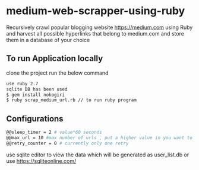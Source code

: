 # medium-web-scrapper-using-ruby
Recursively crawl popular blogging website
https://medium.com using Ruby and harvest all 
possible hyperlinks that belong to medium.com and store them in a database of your choice

## To run Application locally

clone the project run the below command

```bash
use ruby 2.7
sqlite DB has been used
$ gem install nokogiri
$ ruby scrap_medium_url.rb // to run ruby program
```

## Configurations
```bash
@@sleep_timer = 2 # value*60 seconds
@@max_url = 10 #max number of urls , put a higher value in you want to scrap more
@@retry_counter = 0 # currently only one retry
```

use sqlite editor to view the data which will be generated
as user_list.db
or use https://sqliteonline.com/ 